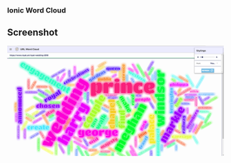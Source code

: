 ### Ionic Word Cloud

## Screenshot
![Screenshot](https://raw.githubusercontent.com/julianperrott/Ionic-WordCloud/2f67d4e8434ee541f4d1c8e0f870ca0020e24f85/screenshot.png "screenshot")